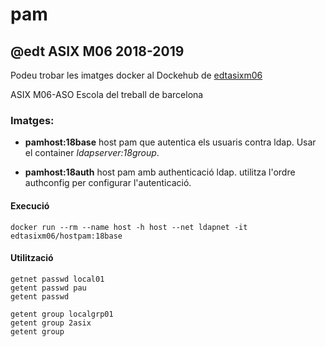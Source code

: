 # pam

## @edt ASIX M06 2018-2019


Podeu trobar les imatges docker al Dockehub de [edtasixm06](https://hub.docker.com/u/edtasixm06/)

ASIX M06-ASO Escola del treball de barcelona

### Imatges:

* **pamhost:18base** host pam que autentica els usuaris contra ldap. Usar el container *ldapserver:18group*.

* **pamhost:18auth** host pam amb authenticació ldap. utilitza l'ordre authconfig per configurar l'autenticació.

#### Execució

```
docker run --rm --name host -h host --net ldapnet -it edtasixm06/hostpam:18base 
```

#### Utilització

```
getnet passwd local01
getent passwd pau
getent passwd

getent group localgrp01
getent group 2asix
getent group
```

